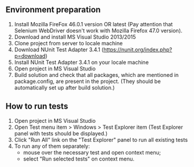## Environment preparation

1. Install Mozilla FireFox 46.0.1 version OR latest (Pay attention that Selenium WebDriver doesn't work with Mozilla Firefox 47.0 version).
2. Download and install MS Visual Studio 2013/2015
3. Clone project from server to locale machine
4. Download NUnit Test Adapter 3.4.1 (https://nunit.org/index.php?p=download) 
5. Install NUnit Test Adapter 3.4.1 on your locale machine
6. Open project in MS Visual Studio
7. Build solution and check that all packages, which are mentioned in package.config, are present in the project. 
(They should be automatically set up after build solution.) 


## How to run tests

1. Open project in MS Visual Studio
2. Open Test menu item > Windows > Test Explorer item (Test Explorer panel with tests should be displayed.)
3. Click "Run All" link on the "Test Explorer" panel to run all existing tests
4. To run any of them separately:
	- mouse over the necessary test and open context menu;
	- select "Run selected tests" on context menu.
